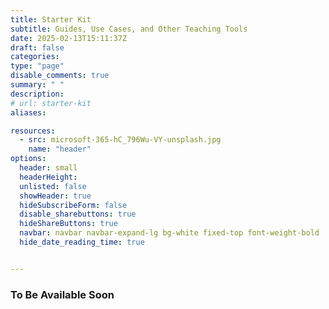 ```yaml
---
title: Starter Kit
subtitle: Guides, Use Cases, and Other Teaching Tools
date: 2025-02-13T15:11:37Z
draft: false
categories: 
type: "page"
disable_comments: true
summary: " "
description:
# url: starter-kit
aliases:

resources:
  - src: microsoft-365-hC_796Wu-VY-unsplash.jpg
    name: "header"
options:
  header: small
  headerHeight:
  unlisted: false
  showHeader: true
  hideSubscribeForm: false
  disable_sharebuttons: true
  hideShareButtons: true
  navbar: navbar navbar-expand-lg bg-white fixed-top font-weight-bold
  hide_date_reading_time: true


---
```


### To Be Available Soon